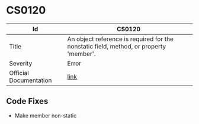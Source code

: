 # CS0120

| Id                     | CS0120                                                                                            |
| ---------------------- | ------------------------------------------------------------------------------------------------- |
| Title                  | An object reference is required for the nonstatic field, method, or property 'member'\.           |
| Severity               | Error                                                                                             |
| Official Documentation | [link](http://docs.microsoft.com/en-us/dotnet/csharp/language-reference/compiler-messages/cs0120) |

## Code Fixes

* Make member non\-static

